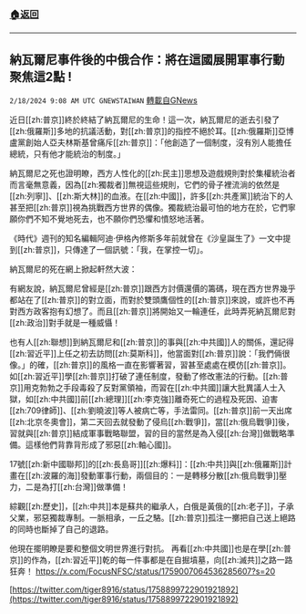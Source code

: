 ###  [:house:返回](README.md)
---


## 納瓦爾尼事件後的中俄合作：將在這國展開軍事行動 聚焦這2點 !
`2/18/2024 9:08 AM UTC GNEWSTAIWAN` [轉載自GNews](https://gnews.org/articles/2320050)


近日[[zh:普京]]終於終結了納瓦爾尼的生命！這一次，納瓦爾尼的逝去引發了[[zh:俄羅斯]]多地的抗議活動，對[[zh:普京]]的指控不絕於耳。[[zh:俄羅斯]]亞博盧黨創始人亞夫林斯基曾痛斥[[zh:普京]]：「他創造了一個制度，沒有別人能擔任總統，只有他才能統治的制度。」

  

納瓦爾尼之死也證明瞭，西方人性化的[[zh:民主]]思想及遊戲規則對於集權統治者而言毫無意義，因為[[zh:獨裁者]]無視這些規則，它們的骨子裡流淌的依然是[[zh:列寧]]、[[zh:斯大林]]的血液。在[[zh:中國]]，許多[[zh:共產黨]]統治下的人甚至把[[zh:普京]]視為挑戰西方世界的偶像。獨裁統治最可怕的地方在於，它們寧願你們不知不覺地死去，也不願你們恐懼和憤怒地活著。

  

《時代》週刊的知名編輯阿迪·伊格內修斯多年前就曾在《沙皇誕生了》一文中提到[[zh:普京]]，只傳達了一個訊號：「我，在掌控一切」。

  

納瓦爾尼的死在網上掀起軒然大波：

  

有網友說，納瓦爾尼曾經是[[zh:普京]]跟西方討價還價的籌碼，現在西方世界幾乎都站在了[[zh:普京]]的對立面，而對於雙頭鷹個性的[[zh:普京]]來說，或許也不再對西方政客抱有幻想了。而且[[zh:普京]]將開始又一輪連任，此時弄死納瓦爾尼對[[zh:政治]]對手就是一種威懾！

  

也有人[[zh:聯想]]到納瓦爾尼和[[zh:普京]]的事與[[zh:中共國]]人的關係，還記得[[zh:習近平]]上任之初去訪問[[zh:莫斯科]]，他當面對[[zh:普京]]說：「我們倆很像。」的確，[[zh:普京]]的風格一直在影響著習，習甚至處處在模仿[[zh:普京]]。如[[zh:習近平]]學[[zh:普京]]打破了連任制度，發動了修改憲法的行動。[[zh:普京]]用克勃勃之手段毒殺了反對黨領袖，而習在[[zh:中共國]]讓大批異議人士入獄，如[[zh:中共國]]前[[zh:總理]][[zh:李克強]]離奇死亡的過程及死因、迫害[[zh:709律師]]、[[zh:劉曉波]]等人被病亡等，手法雷同。[[zh:普京]]前一天出席[[zh:北京冬奧會]]，第二天回去就發動了侵烏[[zh:戰爭]]，當[[zh:俄烏戰爭]]後，習就與[[zh:普京]]結成軍事戰略聯盟，習的目的當然是為入侵[[zh:台灣]]做戰略準備。這樣他們背靠背形成了邪惡[[zh:軸心國]]。

  

17號[[zh:新中國聯邦]]的[[zh:長島哥]][[zh:爆料]]：[[zh:中共]]與[[zh:俄羅斯]]計畫在[[zh:波羅的海]]發動軍事行動，兩個目的：一是轉移分散[[zh:俄烏戰爭]]壓力，二是為打[[zh:台灣]]做準備！

  

綜觀[[zh:歷史]]，[[zh:中共]]本是蘇共的繼承人，白俄是黃俄的[[zh:老子]]，子承父業，邪惡獨裁專制。一脈相承，一丘之駱。[[zh:普京]]孤注一擲把自己送上絕路的同時也斷掉了自己的退路。

他現在擺明瞭是要和整個文明世界進行對抗。 再看[[zh:中共國]]也是在學[[zh:普京]]的作為，[[zh:習近平]]乾的每一件事都是在自掘墳墓，向[[zh:滅共]]之路一路狂奔！
https://x.com/FocusNFSC/status/1759007064536285607?s=20

  

[https://twitter.com/tiger8916/status/1758899722901921892](https://twitter.com/tiger8916/status/1758899722901921892)


